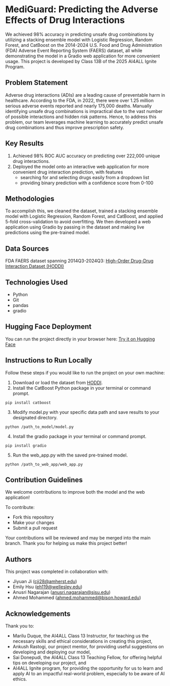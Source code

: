 # MediGuard: Predicting the Adverse Effects of Drug Interactions

We achieved 98% accuracy in predicting unsafe drug combinations by utilizing a stacking ensemble model with Logistic Regression, Random Forest, and CatBoost on the 2014-2024 U.S. Food and Drug Administration (FDA) Adverse Event Reporting System (FAERS) dataset, all while demonstrating the model in a Gradio web application for more convenient usage. This project is developed by Class 13B of the 2025 AI4ALL Ignite Program.

## Problem Statement <!--- do not change this line -->

Adverse drug interactions (ADIs) are a leading cause of preventable harm in healthcare. According to the FDA, in 2022, there were over 1.25 million serious adverse events reported and nearly 175,000 deaths. Manually identifying unsafe drug combinations is impractical due to the vast number of possible interactions and hidden risk patterns. Hence, to address this problem, our team leverages machine learning to accurately predict unsafe drug combinations and thus improve prescription safety.

## Key Results <!--- do not change this line -->

1. Achieved 98% ROC AUC accuracy on predicting over 222,000 unique drug interactions.
2. Deployed the model onto an interactive web application for more convenient drug interaction prediction, with features
   - searching for and selecting drugs easily from a dropdown list
   - providing binary prediction with a confidence score from 0-100

## Methodologies <!--- do not change this line -->

To accomplish this, we cleaned the dataset, trained a stacking ensemble model with Logistic Regression, Random Forest, and CatBoost, and applied 5-fold cross-validation to avoid overfitting. We then developed a web application using Gradio by passing in the dataset and making live predictions using the pre-trained model.

## Data Sources <!--- do not change this line -->

FDA FAERS dataset spanning 2014Q3-2024Q3: [High-Order Drug-Drug Interaction Dataset (HODDI)](https://github.com/TIML-Group/HODDI)

## Technologies Used <!--- do not change this line -->

- Python
- Git
- pandas
- gradio

## Hugging Face Deployment
You can run the project directly in your browser here: [Try it on Hugging Face](https://huggingface.co/spaces/scorpsj77/drug-interaction-predictor)

## Instructions to Run Locally <!--- do not change this line -->
Follow these steps if you would like to run the project on your own machine:
1. Download or load the dataset from [HODDI](https://github.com/TIML-Group/HODDI).
2. Install the CatBoost Python package in your terminal or command prompt.
```
pip install catboost
```
3. Modify model.py with your specific data path and save results to your designated directory.
```
python /path_to_model/model.py
```
4. Install the gradio package in your terminal or command prompt.
```
pip install gradio
```
5. Run the web_app.py with the saved pre-trained model.
```
python /path_to_web_app/web_app.py
```

## Contribution Guidelines <!--- do not change this line -->

We welcome contributions to improve both the model and the web application!

To contribute:
- Fork this repository
- Make your changes
- Submit a pull request

Your contributions will be reviewed and may be merged into the main branch. Thank you for helping us make this project better!

## Authors <!--- do not change this line -->

This project was completed in collaboration with:
- Jiyuan Ji ([cji28@amherst.edu](mailto:cji28@amherst.edu))
- Emily Hsu ([eh119@wellesley.edu](mailto:eh119@wellesley.edu))
- Anusri Nagarajan ([anusri.nagarajan@sjsu.edu](mailto:anusri.nagarajan@sjsu.edu))
- Ahmed Mohammed ([ahmed.mohammed@bison.howard.edu](mailto:ahmed.mohammed@bison.howard.edu))

## Acknowledgements <!--- do not change this line -->

Thank you to:
- Marilu Duque, the AI4ALL Class 13 Instructor, for teaching us the necessary skills and ethical considerations in creating this project,
- Ankush Rastogi, our project mentor, for providing useful suggestions on developing and deploying our model,
- Sai Donepudi, the AI4ALL Class 13 Teaching Fellow, for offering helpful tips on developing our project, and
- AI4ALL Ignite program, for providing the opportunity for us to learn and apply AI to an impactful real-world problem, especially to be aware of AI ethics.
